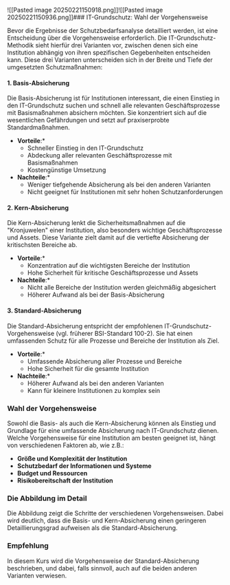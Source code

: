 ![[Pasted image 20250221150918.png]]![[Pasted image 20250221150936.png]]### IT-Grundschutz: Wahl der Vorgehensweise

Bevor die Ergebnisse der Schutzbedarfsanalyse detailliert werden, ist eine Entscheidung über die Vorgehensweise erforderlich. Die IT-Grundschutz-Methodik sieht hierfür drei Varianten vor, zwischen denen sich eine Institution abhängig von ihren spezifischen Gegebenheiten entscheiden kann. Diese drei Varianten unterscheiden sich in der Breite und Tiefe der umgesetzten Schutzmaßnahmen:

#### 1. Basis-Absicherung

Die Basis-Absicherung ist für Institutionen interessant, die einen Einstieg in den IT-Grundschutz suchen und schnell alle relevanten Geschäftsprozesse mit Basismaßnahmen absichern möchten. Sie konzentriert sich auf die wesentlichen Gefährdungen und setzt auf praxiserprobte Standardmaßnahmen.

- **Vorteile**:*
    - Schneller Einstieg in den IT-Grundschutz
    - Abdeckung aller relevanten Geschäftsprozesse mit Basismaßnahmen
    - Kostengünstige Umsetzung
- **Nachteile**:*
    - Weniger tiefgehende Absicherung als bei den anderen Varianten
    - Nicht geeignet für Institutionen mit sehr hohen Schutzanforderungen

#### 2. Kern-Absicherung

Die Kern-Absicherung lenkt die Sicherheitsmaßnahmen auf die "Kronjuwelen" einer Institution, also besonders wichtige Geschäftsprozesse und Assets. Diese Variante zielt damit auf die vertiefte Absicherung der kritischsten Bereiche ab.

- **Vorteile**:*
    - Konzentration auf die wichtigsten Bereiche der Institution
    - Hohe Sicherheit für kritische Geschäftsprozesse und Assets
- **Nachteile**:*
    - Nicht alle Bereiche der Institution werden gleichmäßig abgesichert
    - Höherer Aufwand als bei der Basis-Absicherung

#### 3. Standard-Absicherung

Die Standard-Absicherung entspricht der empfohlenen IT-Grundschutz-Vorgehensweise (vgl. früherer BSI-Standard 100-2). Sie hat einen umfassenden Schutz für alle Prozesse und Bereiche der Institution als Ziel.

- **Vorteile**:*
    - Umfassende Absicherung aller Prozesse und Bereiche
    - Hohe Sicherheit für die gesamte Institution
- **Nachteile**:*
    - Höherer Aufwand als bei den anderen Varianten
    - Kann für kleinere Institutionen zu komplex sein

### Wahl der Vorgehensweise

Sowohl die Basis- als auch die Kern-Absicherung können als Einstieg und Grundlage für eine umfassende Absicherung nach IT-Grundschutz dienen. Welche Vorgehensweise für eine Institution am besten geeignet ist, hängt von verschiedenen Faktoren ab, wie z.B.:

- **Größe und Komplexität der Institution**
- **Schutzbedarf der Informationen und Systeme**
- **Budget und Ressourcen**
- **Risikobereitschaft der Institution**

### Die Abbildung im Detail

Die Abbildung zeigt die Schritte der verschiedenen Vorgehensweisen. Dabei wird deutlich, dass die Basis- und Kern-Absicherung einen geringeren Detaillierungsgrad aufweisen als die Standard-Absicherung.

### Empfehlung

In diesem Kurs wird die Vorgehensweise der Standard-Absicherung beschrieben, und dabei, falls sinnvoll, auch auf die beiden anderen Varianten verwiesen.


